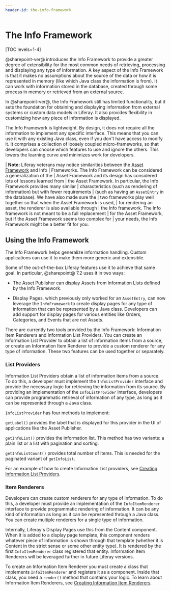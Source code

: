 ```yaml
---
header-id: the-info-framework
---
```


# The Info Framework

[TOC levels=1-4]

@sharepoint-ver@ introduces the Info Framework to provide a greater degree of 
extensibility for the most common needs of retrieving, processing and 
displaying any type of information. A key aspect of the Info Framework is that 
it makes no assumptions about the source of the data or how it is represented 
in memory (like which Java class the information is from). It can work with 
information stored in the database, created through some process in memory or 
retrieved from an external source. 

In @sharepoint-ver@, the Info Framework still has limited functionality, but it 
sets the foundation for obtaining and displaying information from external 
systems or custom data models in Liferay. It also provides flexibility in
customizing how any piece of information is displayed.

The Info Framework is lightweight. By design, it does not require all the 
information to implement any specific interface. This means that you can use it 
with any existing Java class, even if you don't have access to modify it. It 
comprises a collection of loosely coupled micro-frameworks, so that developers
can choose which features to use and ignore the others. This lowers the learning
curve and minimizes work for developers.

| **Note:** Liferay veterans may notice similarities between the [Asset Framework](/docs/7-2/frameworks/-/knowledge_base/f/asset-framework) and Info 
| Frameworks. The Info Framework can be considered a generalization of the 
| Asset Framework and its design has considered lots of lessons learned from 
| the Asset Framework. In particular, the Info Framework provides many similar 
| characteristics (such as rendering of information) but with fewer requirements 
| (such as having an `AssetEntry` in the database). We have also made sure the 
| two frameworks play well together so that when the Asset Framework is used, 
| for rendering an asset, the renderer is also available through 
| the Info framework. The Info framework is not meant to be a full replacement 
| for the Asset Framework, but if the Asset Framework seems too complex for 
| your needs, the Info Framework might be a better fit for you.

## Using the Info Framework

The Info Framework helps generalize information handling. Custom applications
can use it to make them more generic and extensible. 

Some of the out-of-the-box Liferay features use it to achieve that same goal. In
particular, @sharepoint@ 7.2 uses it in two ways:

*  The Asset Publisher can display Assets from Information Lists defined by 
   the Info Framework.

*  Display Pages, which previously only worked for an `AssetEntry`, can now 
   leverage the `InfoFramework` to create display pages for any type of 
   information that can be represented by a Java class. Developers can add
   support for display pages for various entities like Orders, Categories, and
   Events that are not Assets.

There are currently two tools provided by the Info Framework: Information Item 
Renderers and Information List Providers. You can create an Information List 
Provider to obtain a list of information items from a source, or create an 
Information Item Renderer to provide a custom renderer for any type of 
information. These two features can be used together or separately.

### List Providers

Information List Providers obtain a list of information items from a source. To
do this, a developer must implement the `InfoListProvider` interface and
provide the necessary logic for retrieving the information from its source. By
providing an implementation of the `InfoListProvider` interface, developers can
provide programmatic retrieval of information of any type, as long as it can be
represented through a Java class. 

`InfoListProvider` has four methods to implement:

`getLabel()` provides the label that is displayed for this provider in the UI of
applications like the Asset Publisher.

`getInfoList()` provides the information list. This method has two variants:
a plain list or a list with pagination and sorting.

`getInfoListCount()` provides total number of items. This is needed for the
paginated variant of `getInfoList`.

For an example of how to create Information List providers, see 
[Creating Information List Providers](/docs/7-2/frameworks/-/knowledge_base/f/creating-an-information-list-provider).

### Item Renderers

Developers can create custom renderers for any type of information. To do this, 
a developer must provide an implementation of the `InfoItemRenderer` interface 
to provide programmatic rendering of information. It can be any kind of 
information as long as it can be represented through a Java class. You can 
create multiple renderers for a single type of information.

Internally, Liferay's Display Pages use this from the Content component. When 
it is added to a display page template, this component renders whatever 
piece of information is shown through that template (whether it is Content in 
the strict sense or some other entity type). It is rendered by the first 
`InfoItemRenderer` class registered that entity. Information Item Renderers will 
be leveraged further in future Liferay versions.

To create an Information Item Renderer you must create a class that implements 
`InfoItemRenderer` and registers it as a component. Inside that class, you 
need a `render()` method that contains your logic. To learn about Information
Item Renderers, see 
[Creating Information Item Renderers](/docs/7-2/frameworks/-/knowledge_base/f/custom-rendering-of-information-with-infoitemrenderer).

